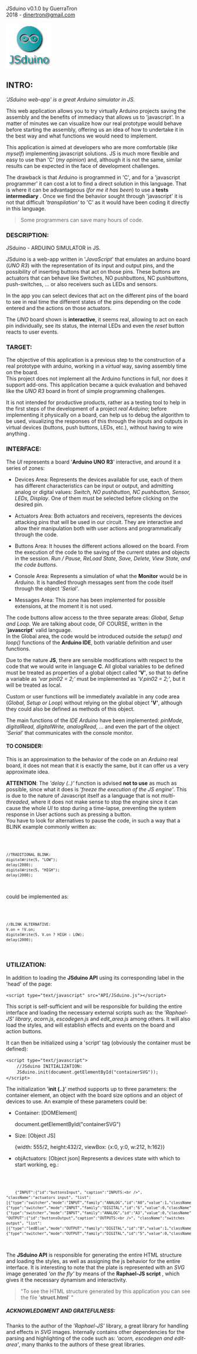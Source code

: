 JSduino v0.1.0
by GuerraTron  
2018 - <dinertron@gmail.com>

![JSduino-logo](./JSduino-logo.png)

## INTRO: ##

*'JSduino web-app' is a great Arduino simulator in JS.*

This web application allows you to try virtually Arduino projects saving the assembly and the benefits of immediacy that allows us to 'javascript'. In a matter of minutes we can visualize how our real prototype would behave before starting the assembly, offering us an idea of how to undertake it in the best way and what functions we would need to implement.

This application is aimed at developers who are more comfortable (*like myself*) implementing javascript solutions. JS is much more flexible and easy to use than 'C' (*my opinion*) and, although it is not the same, similar results can be expected in the face of development challenges.

The drawback is that Arduino is programmed in 'C', and for a 'javascript programmer' it can cost a lot to find a direct solution in this language. That is where it can be advantageous (*for me it has been*) to use a **tests intermediary** . Once we find the behavior sought through 'javascript' it is not that difficult *'transpilation'* to 'C' as it would have been coding it directly in this language.  
>Some programmers can save many hours of code.

### DESCRIPTION: ###

JSduino - ARDUINO SIMULATOR in JS.

JSduino is a web-app written in '*JavaScript*' that emulates an arduino board (*UNO R3*) with the representation of its input and output pins, and the possibility of inserting buttons that act on those pins. These buttons are actuators that can behave like Switches, NO pushbuttons, NC pushbuttons, push-switches, ... or also receivers such as LEDs and sensors.

In the app you can select devices that act on the different pins of the board to see in real time the different states of the pins depending on the code entered and the actions on those actuators.

The *UNO* board shown is **interactive**, it seems real, allowing to act on each pin individually, see its status, the internal LEDs and even the *reset* button reacts to user events.

### TARGET: ###

The objective of this application is a previous step to the construction of a real prototype with arduino, working in a *virtual* way, saving assembly time on the board.  
This project does not implement all the Arduino functions in full, nor does it support add-ons. This application became a quick evaluation and behaved like the *UNO R3* board in front of simple programming challenges.

It is not intended for productive products, rather as a testing tool to help in the first steps of the development of a project *real Arduino*; before implementing it physically on a board, can help us to debug the algorithm to be used, visualizing the responses of this through the inputs and outputs in virtual devices (buttons, push buttons, LEDs, etc.), without having to wire anything .

### INTERFACE: ###

The *UI* represents a board '**Arduino UNO R3**' interactive, and around it a series of zones:

  - Devices Area: Represents the devices available for use, each of them has different characteristics can be input or output, and admitting analog or digital values: *Switch, NO pushbutton, NC pushbutton, Sensor, LEDs, Display*. One of them must be selected before clicking on the desired pin.
  
  - Actuators Area: Both actuators and receivers, represents the devices attacking pins that will be used in our circuit. They are interactive and allow their manipulation both with user actions and programmatically through the code.

  - Buttons Area: It houses the different actions allowed on the board. From the execution of the code to the saving of the current states and objects in the session. *Run / Pause, ReLoad State, Save, Delete, View State, and the code buttons*.

  - Console Area: Represents a simulation of what the **Monitor** would be in *Arduino*. It is handled through messages sent from the code itself through the object *'Serial'*.

  - Messages Area: This zone has been implemented for possible extensions, at the moment it is not used.

The code buttons allow access to the three separate areas: *Global, Setup and Loop*. We are talking about code, OF COURSE, written in the '**javascript**' valid language.  
In the Global area, the code would be introduced outside the *setup() and loop()* functions of the **Arduino IDE**, both variable definition and user functions.

Due to the nature **JS**, there are sensible modifications with respect to the code that we would write in language **C**. All global variables to be defined must be treated as properties of a global object called **'V'**, so that to define a variable as *'var pin02 = 2;'* must be implemented as *'V.pin02 = 2;'*, but it will be treated as local.

Custom or user functions will be immediately available in any code area (*Global, Setup or Loop*) without relying on the global object **'V'**, although they could also be defined as methods of this object.

The main functions of the *IDE Arduino* have been implemented: *pinMode, digitalRead, digitalWrite, analogRead*, ... and even the part of the object *'Serial'* that communicates with the console monitor.

#### TO CONSIDER: ####

This is an approximation to the behavior of the code on an *Arduino* real board, it does not mean that it is exactly the same, but it can offer us a very approximate idea.

**ATTENTION**: The *'delay (..)'* function is advised **not to use** as much as possible, since what it does is *'freeze the execution of the JS engine'*. This is due to the nature of Javascript itself as a language that is not *multi-threaded*, where it does not make sense to stop the engine since it can cause the whole *UI* to stop during a time-lapse, preventing the system response in User actions such as pressing a button.  
You have to look for alternatives to pause the code, in such a way that a BLINK example commonly written as:

<code>
  
    //TRADITIONAL BLINK:  
    digitalWrite(5, "LOW");  
    delay(2000);  
    digitalWrite(5, "HIGH");  
    delay(2000);

</code>

could be implemented as:

<code>
  
    //BLINK ALTERNATIVE:  
    V.on = !V.on;  
    digitalWrite(5, V.on ? HIGH : LOW);  
    delay(2000);

</code>

### UTILIZATION: ###
  In addition to loading the **JSduino API** using its corresponding label in the 'head' of the page:  

    <script type="text/javascript" src="API/JSduino.js"></script>
    
This script is self-sufficient and will be responsible for building the entire interface and loading the necessary external scripts such as: the *'Raphael-JS' library*, *acorn.js*, *escodegen.js* and *edit_area.js* among others. It will also load the styles, and will establish effects and events on the board and action buttons.

It can then be initialized using a 'script' tag (obviously the container must be defined):

    <script type="text/javascript">
        //JSduino INITIALIZATION:
        JSduino.init(document.getElementById("containerSVG"));
    </script>
    
The initialization '**init (..)**' method supports up to three parameters: the container element, an object with the board size options and an object of devices to use. An example of these parameters could be:

   - Container: [DOMElement]

        document.getElementById("containerSVG")

   - Size: [Object JS]

        {width: 555/2, height:432/2, viewBox: {x:0, y:0, w:212, h:162}}

   - objActuators: [Object json] Represents a devices state with which to start working, eg.:
<code>
  
        {"INPUT":{"id":"buttonsInput", "caption":"INPUTS:<br />", "className":"actuators input", "list":[{"type":"switcher","mode":"INPUT","family":"ANALOG","id":"A0","value":1,"className":"actuator"}, {"type":"switcher","mode":"INPUT","family":"DIGITAL","id":"6","value":0,"className":"actuator"}, {"type":"switcher","mode":"INPUT","family":"ANALOG","id":"A3","value":0,"className":"actuator"}]}, "OUTPUT":{"id":"buttonsOutput","caption":"OUTPUTS:<br />", "className":"switches output", "list":[{"type":"ledBlue","mode":"OUTPUT","family":"DIGITAL","id":"8","value":1,"className":"actuator"}, {"type":"switcher","mode":"OUTPUT","family":"DIGITAL","id":"5","value":0,"className":"actuator"}]}}

</code>

The **JSduino API** is responsible for generating the entire HTML structure and loading the styles, as well as assigning the js behavior for the entire interface.
It is interesting to note that the plate is represented with an *SVG* image generated *'on the fly'* by means of the **Raphael-JS script** , which gives it the necessary dynamism and interactivity.

>"To see the HTML structure generated by this application you can see the file '**struct.html**' "

##### ACKNOWLEDGMENT AND GRATEFULNESS: #####
Thanks to the author of the *'Raphael-JS'* library, a great library for handling and effects in *SVG* images.
Internally contains other dependencies for the parsing and highlighting of the code such as: *'acorn, escodegen and edit-area'*, many thanks to the authors of these great libraries.
